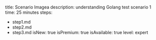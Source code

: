 title: Scenario Imagea
description: understanding Golang test scenario 1
time: 25 minutes
steps:
  - step1.md
  - step2.md
  - step3.md
isNew: true
isPremium: true
isAvailable: true
level: expert
